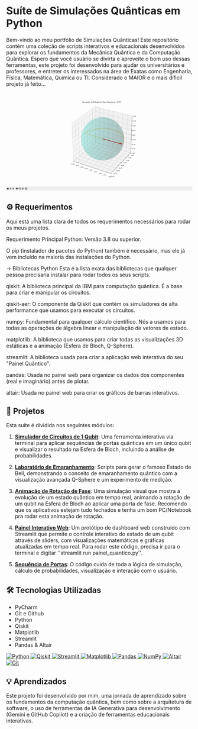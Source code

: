 # Suíte de Simulações Quânticas em Python

Bem-vindo ao meu portfólio de Simulações Quânticas! Este repositório contém uma coleção de scripts interativos e educacionais desenvolvidos para explorar os fundamentos da Mecânica Quântica e da Computação Quântica.
Espero que você usuário se divirta e aproveite o bom uso dessas ferramentas, este projeto foi desenvolvido para ajudar os universitários e professores, e entreter os interessados na área de Exatas como Engenharia, Física, Matemática, Química ou TI. Considerado o MAIOR e o mais díficil projeto já feito...

![Animação da Rotação Quântica](Figure_Bloch.gif)

## ⚙️ Requerimentos

Aqui está uma lista clara de todos os requerimentos necessários para rodar os meus projetos.

Requerimento Principal
Python: Versão 3.8 ou superior.

O pip (instalador de pacotes do Python) também é necessário, mas ele já vem incluído na maioria das instalações do Python.

-> Bibliotecas Python
Esta é a lista exata das bibliotecas que qualquer pessoa precisaria instalar para rodar todos os seus scripts.

qiskit: A biblioteca principal da IBM para computação quântica. É a base para criar e manipular os circuitos.

qiskit-aer: O componente da Qiskit que contém os simuladores de alta performance que usamos para executar os circuitos.

numpy: Fundamental para qualquer cálculo científico. Nós a usamos para todas as operações de álgebra linear e manipulação de vetores de estado.

matplotlib: A biblioteca que usamos para criar todas as visualizações 3D estáticas e a animação (Esfera de Bloch, Q-Sphere).

streamlit: A biblioteca usada para criar a aplicação web interativa do seu "Painel Quântico".

pandas: Usada no painel web para organizar os dados dos componentes (real e imaginário) antes de plotar.

altair: Usada no painel web para criar os gráficos de barras interativos.

## 🚀 Projetos

Esta suíte é dividida nos seguintes módulos:

1.  **[Simulador de Circuitos de 1 Qubit](./1_Simulador_Single_Qubit/)**: Uma ferramenta interativa via terminal para aplicar sequências de portas quânticas em um único qubit e visualizar o resultado na Esfera de Bloch, incluindo a análise de probabilidades.

2.  **[Laboratório de Emaranhamento](./2_Laboratorio_Emaranhamento/)**: Scripts para gerar o famoso Estado de Bell, demonstrando o conceito de emaranhamento quântico com a visualização avançada Q-Sphere e um experimento de medição.

3.  **[Animação de Rotação de Fase](./3_Animacao_Rotacao_Fase/)**: Uma simulação visual que mostra a evolução de um estado quântico em tempo real, animando a rotação de um qubit na Esfera de Bloch ao aplicar uma porta de fase. Recomendo que os aplicativos estejam tudo fechados e tenha um bom PC/Notebook pra rodar esta animação de rotação.

4.  **[Painel Interativo Web](./4_Painel_Interativo_Web/)**: Um protótipo de dashboard web construído com Streamlit que permite o controle interativo do estado de um qubit através de sliders, com visualizações matemáticas e gráficas atualizadas em tempo real. Para rodar este código, precisa ir para o terminal e digitar ''streamlit run painel_quantico.py''.

5.  **[Sequência de Portas](./5_Sequência_de_Portas/)**: O código cuida de toda a lógica de simulação, cálculo de probabilidades, visualização e interação com o usuário.

## 🛠️ Tecnologias Utilizadas
* PyCharm
* Git e Github
* Python
* Qiskit
* Matplotlib
* Streamlit
* Pandas & Altair

<p align="left">
  <a href="https://www.python.org" target="_blank" rel="noreferrer" title="Python">
    <img src="https://cdn.jsdelivr.net/gh/devicons/devicon/icons/python/python-original.svg" alt="Python" width="40" height="40"/>
  </a>
  <a href="https://qiskit.org/" target="_blank" rel="noreferrer" title="Qiskit">
    <img src="https://cdn.simpleicons.org/qiskit" alt="Qiskit" width="40" height="40"/>
  </a>
  <a href="https://streamlit.io/" target="_blank" rel="noreferrer" title="Streamlit">
    <img src="https://cdn.simpleicons.org/streamlit" alt="Streamlit" width="40" height="40"/>
  </a>
  <a href="https://matplotlib.org/" target="_blank" rel="noreferrer" title="Matplotlib">
    <img src="https://cdn.jsdelivr.net/gh/devicons/devicon/icons/matplotlib/matplotlib-original.svg" alt="Matplotlib" width="40" height="40"/>
  </a>
  <a href="https://pandas.pydata.org/" target="_blank" rel="noreferrer" title="Pandas">
    <img src="https://cdn.jsdelivr.net/gh/devicons/devicon/icons/pandas/pandas-original.svg" alt="Pandas" width="40" height="40"/>
  </a>
  <a href="https://numpy.org/" target="_blank" rel="noreferrer" title="NumPy">
    <img src="https://cdn.jsdelivr.net/gh/devicons/devicon/icons/numpy/numpy-original.svg" alt="NumPy" width="40" height="40"/>
  </a>
  <a href="https://altair-viz.github.io/" target="_blank" rel="noreferrer" title="Altair">
    <img src="https://companieslogo.com/img/orig/ALTR-c0246b7f.png?t=1720244490" alt="Altair" width="40" height="40"/>
  </a>
  <a href="https://git-scm.com/" target="_blank" rel="noreferrer" title="Git">
    <img src="https://cdn.jsdelivr.net/gh/devicons/devicon/icons/git/git-original.svg" alt="Git" width="40" height="40"/>
  </a>
</p>

## 💡 Aprendizados
Este projeto foi desenvolvido por mim, uma jornada de aprendizado sobre os fundamentos da computação quântica, bem como sobre a arquitetura de software, o uso de ferramentas de IA Generativa para desenvolvimento (Gemini e GitHub Copilot) e a criação de ferramentas educacionais interativas.
